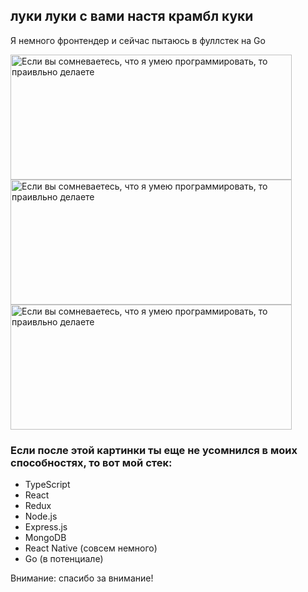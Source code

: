 ## луки луки с вами настя крамбл куки

Я немного фронтендер и сейчас пытаюсь в фуллстек на Go

<div style={
  display: grid;
  flex-direction: row;
}>
  <img src="https://i.pinimg.com/736x/e2/67/7d/e2677d29af3debed17ef017ab2eb25ba.jpg" alt="Если вы сомневаетесь, что я умею программировать, то праивльно делаете" width="450" height="200" align="center">
  <img src="https://i.pinimg.com/736x/e2/67/7d/e2677d29af3debed17ef017ab2eb25ba.jpg" alt="Если вы сомневаетесь, что я умею программировать, то праивльно делаете" width="450" height="200" align="center">
  <img src="https://i.pinimg.com/736x/e2/67/7d/e2677d29af3debed17ef017ab2eb25ba.jpg" alt="Если вы сомневаетесь, что я умею программировать, то праивльно делаете" width="450" height="200" align="center">
</div>

### Если после этой картинки ты еще не усомнился в моих способностях, то вот мой стек:
- TypeScript
- React
- Redux
- Node.js
- Express.js
- MongoDB
- React Native (совсем немного)
- Go (в потенциале)

Внимание: спасибо за внимание!
